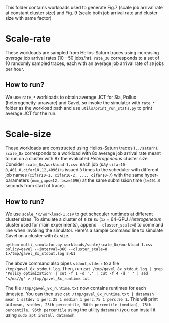 This folder contains workloads used to generate Fig.7 (scale job arrival rate at constant cluster size) and Fig. 9 (scale both job arrival rate and cluster size with same factor)

# Scale-rate
These workloads are sampled from Helios-Saturn traces using increasing _average_ job arrival rates (10 - 50 jobs/hr). `rate_30` corresponds to a set of 10 randomly sampled traces, each with an average job arrival rate of `30` jobs per hour.
## How to run?
We use `rate_*` workloads to obtain average JCT for Sia, Pollux (heterogeneity-unaware) and Gavel, so invoke the simulator with `rate_*` folder as the workload path and use `utils/print_run_stats.py` to print average JCT for the run.

# Scale-size
These workloads are constructed using Helios-Saturn traces (`../saturn`). `scale_8x` corresponds to a workload with 8x average job arrival rate meant to run on a cluster with 8x the evaluated _Heterogeneous_ cluster size. Consider `scale_8x/workload-1.csv`: each job (say `cifar10-0,401.0,cifar10,12,4096`) is issued `8` times to the scheduler with different job names (`cifar10-1, cifar10-2, ..., cifar10-7`) with the same hyper-parameters (`num_gups=12, bsz=4096`) at the same submission time (`t=401.0` seconds from start of trace). 
## How to run?
We use `scale_*x/workload-1.csv` to get scheduler runtimes at different cluster sizes. To simulate a cluster of size `8x` (`1x` = 64-GPU _Heterogeneous_ cluster used for main experiments), append `--cluster_scale=8` to command line when invoking the simulator. Here's a sample command line to simulate Gavel on a cluster with `8x` size.

`python multi_simulator.py workloads/scale/scale_8x/workload-1.csv --policy=gavel --interval=360 --cluster_scale=8 1>/tmp/gavel_8x_stdout.log 2>&1`

The above command also pipes `stdout,stderr` to a file `/tmp/gavel_8x_stdout.log`. Then, run `cat /tmp/gavel_8x_stdout.log | grep 'Policy optimization' | cut -f 1 -d ',' | cut -f 4 -d ' ' | sed 's/ms//g' > /tmp/gavel_8x_runtime.txt`.

The file `/tmp/gavel_8x_runtime.txt` now contains runtimes for each timestep. You can then use `cat /tmp/gavel_8x_runtime.txt | datamash mean 1 sstdev 1 perc:25 1 median 1 perc:75 1 perc:95 1`. This will print out `mean, stddev, 25th percentile, 50th percentile (median), 75th percentile, 95th percentile` using the utility `datamash` (you can install it using `sudo apt install datamash`.
